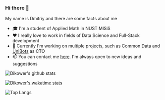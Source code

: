 ### Hi there 👋
My name is Dmitriy and there are some facts about me
- 🎓 I'm a student of Applied Math in NUST MISiS
- ❤️ I really love to work in fields of Data Science and Full-Stack development
- 🚀 Currently I'm working on multiple projects, such as [Common Data](https://github.com/tpofd/common-data-app) 
and [UniBots](https://unibots-landing.now.sh/) as CTO
- 📫 You can contact me [here](https://t.me/Dikower). I'm always open to new ideas and suggestions


![Dikower's github stats](https://github-readme-stats.vercel.app/api?username=Dikower&show_icons=true&theme=tokyonight)


[![Dikower's wakatime stats](https://github-readme-stats.vercel.app/api/wakatime?username=Dikower&theme=tokyonight)](https://github.com/anuraghazra/github-readme-stats)


![Top Langs](https://github-readme-stats.vercel.app/api/top-langs/?username=Dikower&langs_count=8&theme=tokyonight&layout=compact)
